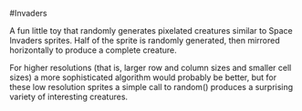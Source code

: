 #Invaders

A fun little toy that randomly generates pixelated creatures similar to Space Invaders sprites. Half of the sprite is randomly generated, then mirrored horizontally to produce a complete creature.  

For higher resolutions (that is, larger row and column sizes and smaller cell sizes) a more sophisticated algorithm would probably be better, but for these low resolution sprites a simple call to random() produces a surprising variety of interesting creatures.